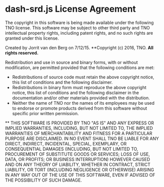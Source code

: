 # dash-srd.js License Agreement

The copyright in this software is being made available under the following TNO license. 
This software may be subject to other third party and TNO intellectual property rights, 
including patent rights, and no such rights are granted under this license.

Created by Jorrit van den Berg on 7/12/15.
**Copyright (c) 2016, TNO.
**All rights reserved.**

Redistribution and use in source and binary forms, with or without
modification, are permitted provided that the following conditions are met:

* Redistributions of source code must retain the above copyright notice,
  this list of conditions and the following disclaimer.
* Redistributions in binary form must reproduce the above copyright notice,
  this list of conditions and the following disclaimer in the documentation
  and/or other materials provided with the distribution.
* Neither the name of TNO nor the names of its employees may
  be used to endorse or promote products derived from this software without
  specific prior written permission.

** THIS SOFTWARE IS PROVIDED BY TNO "AS IS" AND ANY EXPRESS OR IMPLIED WARRANTIES, 
INCLUDING, BUT NOT LIMITED TO, THE IMPLIED WARRANTIES OF MERCHANTABILITY AND 
FITNESS FOR A PARTICULAR PURPOSE ARE DISCLAIMED. IN NO EVENT SHALL TNO
BE LIABLE FOR ANY DIRECT, INDIRECT, INCIDENTAL, SPECIAL, EXEMPLARY, OR
CONSEQUENTIAL DAMAGES (INCLUDING, BUT NOT LIMITED TO, PROCUREMENT OF
SUBSTITUTE GOODS OR SERVICES; LOSS OF USE, DATA, OR PROFITS; OR BUSINESS
INTERRUPTION) HOWEVER CAUSED AND ON ANY THEORY OF LIABILITY, WHETHER IN
CONTRACT, STRICT LIABILITY, OR TORT (INCLUDING NEGLIGENCE OR OTHERWISE)
ARISING IN ANY WAY OUT OF THE USE OF THIS SOFTWARE, EVEN IF ADVISED OF
THE POSSIBILITY OF SUCH DAMAGE.

